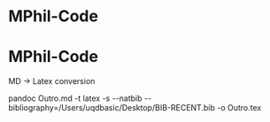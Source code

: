 # MPhil-Code
# MPhil-Code



MD -> Latex conversion 

pandoc Outro.md -t latex -s  --natbib --bibliography=/Users/uqdbasic/Desktop/BIB-RECENT.bib -o Outro.tex
